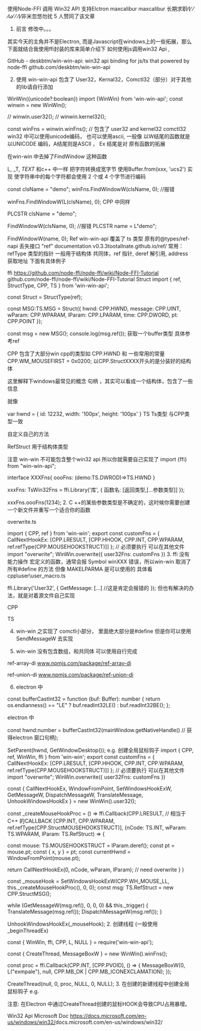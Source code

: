 使用Node-FFI 调用 Win32 API 支持Elctron
maxcalibur
maxcalibur
长期求职⁄(⁄ ⁄ ⁄ω⁄ ⁄ ⁄)⁄非米忽悠勿扰
5 人赞同了该文章
1. 前言
修改中。。。

其实今天的主角并不是Electron, 而是Javascript在windows上的一些拓展，那么下面就结合我使用ffi封装的库来简单介绍下 如何使用js调用win32 Api ,

GitHub - deskbtm/win-win-api: win32 api binding for js/ts that powered by node-ffi
​github.com/deskbtm/win-win-api

2. 使用
win-win-api 包含了 User32，Kernal32，Comctl32（部分）对于其他的lib请自行添加

WinWin({unicode?:boolean})
import {WinWin} from 'win-win-api';
const winwin = new WinWin();

// winwin.user32();
// winwin.kernel32();

const winFns = winwin.winFns(); // 包含了 user32 and kernel32 comctl32
win32 中可以使用unicode编码， 也可以使用ascii, 一般像 以W结尾的函数就是以UNICODE 编码，A结尾则是ASCII ， Ex 结尾是对 原有函数的拓展


在win-win 中去掉了FindWindow 这种函数

L, _T, _TEXT_ 和c++ 中一样 把字符转换成宽字节
使用Buffer.from(xxx, 'ucs2') 实现 使字符串中的每个字符都会使用 2 个或 4 个字节进行编码

const clsName = "demo";
winFns.FindWindowW(clsName, 0);  //报错

winFns.FindWindowW(L(clsName), 0);
CPP 中同样

PLCSTR clsName = "demo";

FindWindowW(clsName, 0);  //报错
PLCSTR name = L"demo";

FindWindowW(name, 0);
Ref win-win-api 覆盖了 ts 类型 原有的@types/ref-napi 丢失接口
"ref" documentation v0.3.3
​tootallnate.github.io/ref/
常用： refType 类型的指针 一般用于结构体 共同体，ref 指针, deref 解引用, address 获取地址 下面有具体例子

ffi
https://github.com/node-ffi/node-ffi/wiki/Node-FFI-Tutorial
​github.com/node-ffi/node-ffi/wiki/Node-FFI-Tutorial
Struct
import { ref, StructType, CPP, TS } from 'win-win-api';

const Struct = StructType(ref);

const MSG:TS.MSG  = Struct({
 hwnd: CPP.HWND,
 message: CPP.UINT,
 wParam: CPP.WPARAM,
 lParam: CPP.LPARAM,
 time: CPP.DWORD,
 pt: CPP.POINT
});

const msg = new MSG();
console.log(msg.ref()); 获取一个buffer类型 具体参考ref

CPP 包含了大部分win cpp的类型如 CPP.HWND 和 一些常用的常量 CPP.WM_MOUSEFIRST = 0x0200;
以CPP.StructXXXX开头的是分装好的结构体

这里解释下windows最常见的概念 句柄 ，其实可以看成一个结构体，包含了一些信息

就像

var hwnd = {
id: 12232,
width: '100px',
height: '100px'
}
TS Ts类型 与CPP类型一致


自定义自己的方法

RefStruct 用于结构体类型

注意
win-win 不可能包含整个win32 api 所以你就需要自己实现了
import {ffi} from "win-win-api";

interface XXXFns{
oooFns: (demo:TS.DWROD)=>TS.HWND
} 

xxxFns: TsWin32Fns<XXXFns> = ffi.Library('库', {
函数名: [返回类型,[...参数类型]]
});

xxxFns.oooFns(1234);
2. C ++的某些参数类型是不确定的，这时候你需要创建一个新文件并重写一个适合你的函数

overwrite.ts

import { CPP, ref } from 'win-win';
export const customFns = {
 CallNextHookEx: [CPP.LRESULT, [CPP.HHOOK, CPP.INT, CPP.WPARAM, ref.refType(CPP.MOUSEHOOKSTRUCT)]]
};
// 必须要执行 可以在其他文件 import "overwrite";
WinWin.overwrite({ user32Fns: customFns })
3. ffi 没有能力操作 宏定义的函数，通常会报 Symbol winXXX 错误，所以win-win 取消了所有#define 的方法 但像 MAKELPARMA 是可以使用的 具体看 cpp\user\user_macro.ts

ffi.Library('User32', {
 GetMessage: [...] //这是肯定会报错的
});
但也有解决的办法，就是对着源文件自己实现

CPP



TS


4. win-win 之实现了 comctl小部分， 里面绝大部分是#define 但是你可以使用SendMessageW 去实现

5. win-win 没有包含数组，和共同体 可以使用自行完成

ref-array-di
​www.npmjs.com/package/ref-array-di

ref-union-di
​www.npmjs.com/package/ref-union-di

6. electron 中

const bufferCastInt32 = function (buf: Buffer): number {
	return os.endianness() == "LE" ?
		buf.readInt32LE() : buf.readInt32BE();
};

electron 中

const hwnd:number = bufferCastInt32(mainWindow.getNativeHandle() // 获得electron 窗口句柄);

SetParent(hwnd, GetWindowDesktop());
e.g.
创建全局鼠标钩子
import { CPP, ref, WinWin, ffi } from 'win-win';
export const customFns = {
 CallNextHookEx: [CPP.LRESULT, [CPP.HHOOK, CPP.INT, CPP.WPARAM, ref.refType(CPP.MOUSEHOOKSTRUCT)]]
};
// 必须要执行 可以在其他文件 import "overwrite";
WinWin.overwrite({ user32Fns: customFns })

const {
 CallNextHookEx,
 WindowFromPoint,
 SetWindowsHookExW,
 GetMessageW,
 DispatchMessageW,
 TranslateMessage,
 UnhookWindowsHookEx
} = new WinWin().user32();

const _createMouseHookProc = () => ffi.Callback(CPP.LRESULT,  // 相当于C++ 的CALLBACK
 [CPP.INT, CPP.WPARAM, ref.refType(CPP.StructMOUSEHOOKSTRUCT)],
 (nCode: TS.INT, wParam: TS.WPARAM, lParam: TS.RefStruct) => {

  const mouse: TS.MOUSEHOOKSTRUCT = lParam.deref();
  const pt = mouse.pt;
  const { x, y } = pt;
  const currentHwnd = WindowFromPoint(mouse.pt);

  return CallNextHookEx(0, nCode, wParam, lParam); // need overwrite
 }
)

const _mouseHook = SetWindowsHookExW(CPP.WH_MOUSE_LL, this._createMouseHookProc(), 0, 0);
const msg: TS.RefStruct = new CPP.StructMSG();

while (GetMessageW(msg.ref(), 0, 0, 0) && this._trigger) {
 TranslateMessage(msg.ref());
 DispatchMessageW(msg.ref());
}

UnhookWindowsHookEx(_mouseHook);
2. 创建线程 (一般使用_beginThreadEx)

const { WinWin, ffi, CPP, L, NULL } = require('win-win-api');

const { CreateThread, MessageBoxW } = new WinWin().winFns();

const proc = ffi.Callback(CPP.INT, [CPP.PVOID], () => {
	MessageBoxW(0, L("exmpale"), null, CPP.MB_OK | CPP.MB_ICONEXCLAMATION);
});

CreateThread(null, 0, proc, NULL, 0, NULL);
3. 在创建的新建线程中创建全局鼠标钩子 e.g.


注意: 在Electron 中通过CreateThread创建的鼠标HOOK会导致CPU占用暴增。

Win32 Api Microsoft Doc
https://docs.microsoft.com/en-us/windows/win32/
​docs.microsoft.com/en-us/windows/win32/